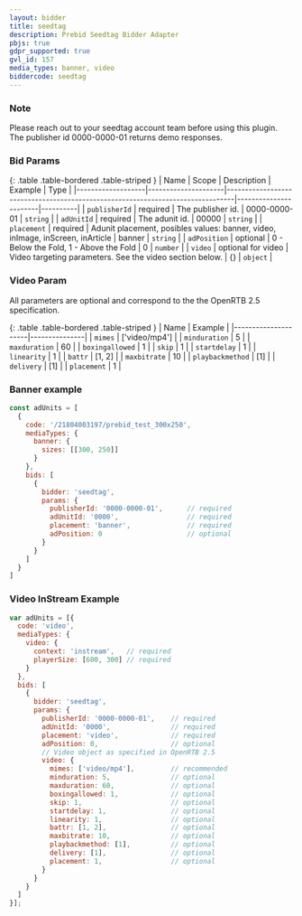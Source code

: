 ```yaml
---
layout: bidder
title: seedtag
description: Prebid Seedtag Bidder Adapter
pbjs: true
gdpr_supported: true
gvl_id: 157
media_types: banner, video
biddercode: seedtag
---
```


### Note

Please reach out to your seedtag account team before using this plugin.  
The publisher id 0000-0000-01 returns demo responses.


### Bid Params

{: .table .table-bordered .table-striped }
| Name              | Scope               | Description                                                                    | Example               | Type     |
|-------------------|---------------------|--------------------------------------------------------------------------------|-----------------------|----------|
| `publisherId`     | required            | The publisher id.                                                              | 0000-0000-01          | `string` |
| `adUnitId`        | required            | The adunit id.                                                                 | 00000                 | `string` |
| `placement`       | required            | Adunit placement, posibles values: banner, video, inImage, inScreen, inArticle | banner                | `string` |
| `adPosition`      | optional            | 0 - Below the Fold, 1 - Above the Fold                                         | 0                     | `number` |
| `video`           | optional for video  | Video targeting parameters. See the video section below.                       | {}                    | `object` |


### Video Param

All parameters are optional and correspond to the the OpenRTB 2.5 specification.

{: .table .table-bordered .table-striped }
| Name                | Example       |
|---------------------|---------------|
| `mimes`             | ['video/mp4'] |
| `minduration`       | 5             |
| `maxduration`       | 60            |
| `boxingallowed`     | 1             |
| `skip`              | 1             |
| `startdelay`        | 1             |
| `linearity`         | 1             |
| `battr`             | [1, 2]        |
| `maxbitrate`        | 10            |
| `playbackmethod`    | [1]           |
| `delivery`          | [1]           |
| `placement`         | 1             |

### Banner example

```js
const adUnits = [
  {
    code: '/21804003197/prebid_test_300x250',
    mediaTypes: {
      banner: {
        sizes: [[300, 250]]
      }
    },
    bids: [
      {
        bidder: 'seedtag',
        params: {
          publisherId: '0000-0000-01',      // required
          adUnitId: '0000',                 // required
          placement: 'banner',              // required
          adPosition: 0                     // optional
        }
      }
    ]
  }
]
```

### Video InStream Example

```js
var adUnits = [{
  code: 'video',
  mediaTypes: {
    video: {
      context: 'instream',   // required
      playerSize: [600, 300] // required
    }
  },
  bids: [
    {
      bidder: 'seedtag',
      params: {
        publisherId: '0000-0000-01',    // required
        adUnitId: '0000',               // required
        placement: 'video',             // required
        adPosition: 0,                  // optional
        // Video object as specified in OpenRTB 2.5
        video: {
          mimes: ['video/mp4'],         // recommended
          minduration: 5,               // optional
          maxduration: 60,              // optional
          boxingallowed: 1,             // optional
          skip: 1,                      // optional
          startdelay: 1,                // optional
          linearity: 1,                 // optional
          battr: [1, 2],                // optional
          maxbitrate: 10,               // optional
          playbackmethod: [1],          // optional
          delivery: [1],                // optional
          placement: 1,                 // optional
        }
      }
    }
  ]
}];
```
